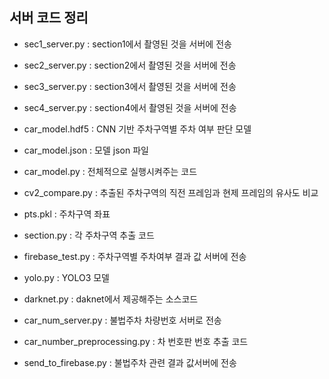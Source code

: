 ## 서버 코드 정리

- sec1_server.py : section1에서 촬영된 것을 서버에 전송 

- sec2_server.py : section2에서 촬영된 것을 서버에 전송 

- sec3_server.py : section3에서 촬영된 것을 서버에 전송 

- sec4_server.py : section4에서 촬영된 것을 서버에 전송

- car_model.hdf5 : CNN 기반 주차구역별 주차 여부 판단 모델

- car_model.json : 모델 json 파일 

- car_model.py : 전체적으로 실행시켜주는 코드

- cv2_compare.py : 추출된 주차구역의 직전 프레임과 현제 프레임의 유사도 비교

- pts.pkl : 주차구역 좌표 

- section.py : 각 주차구역 추출 코드 

- firebase_test.py : 주차구역별 주차여부 결과 값 서버에 전송 

- yolo.py : YOLO3 모델 

- darknet.py : daknet에서 제공해주는 소스코드

- car_num_server.py : 불법주차 차량번호 서버로 전송

- car_number_preprocessing.py : 차 번호판 번호 추출 코드

- send_to_firebase.py : 불법주차 관련 결과 값서버에 전송

  